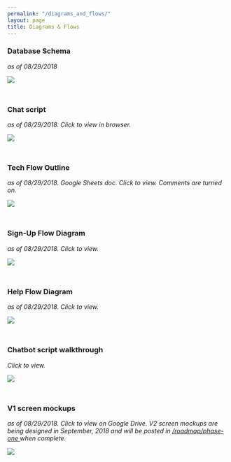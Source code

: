 ```yaml
---
permalink: "/diagrams_and_flows/"
layout: page
title: Diagrams & Flows
---
```


<style>
    .row-break {
        margin-bottom: 50px;
    }
</style>

<div class="row row-break">
    <div class="col l12">
        <h3>Database Schema</h3>
        <span><p style="font-style:italic">as of 08/29/2018</p></span>
        <div class="img-full">
            <img src="{{page.root}}img/steps_db_schema.png">
        </div>
    </div>
</div>
<div class="row row-break">
    <div class="col l12">
        <h3>Chat script</h3>
        <span><p style="font-style:italic">as of 08/29/2018. Click to view in browser.</p></span>
        <div class="img-full">
            <a href="https://cacoo.com/diagrams/Xqg3j3JKCArmrpNi#A17F5" target="_blank">
                <img src="{{page.root}}img/cacoo_screenshot.png">
            </a>
        </div>
    </div>
</div>

<div class="row row-break">
    <div class="col l12">
        <h3>Tech Flow Outline</h3>
        <span><p style="font-style:italic">as of 08/29/2018. Google Sheets doc. Click to view. Comments are turned on.</p></span>
        <div class="img-full">
            <a href="https://docs.google.com/spreadsheets/d/1AE61cAm7QSLuNJyOBfaa1WDgP1yF01YFrzMphp65nww/edit?usp=sharing" target="_blank">
                <img src="{{page.root}}img/tech_flow_screenshot.png">
            </a>
        </div>
    </div>
</div>

<div class="row row-break">
    <div class="col l12">
        <h3>Sign-Up Flow Diagram</h3>
        <span><p style="font-style:italic">as of 08/29/2018. Click to view.</p></span>
        <div class="img-full">
            <a href="https://cacoo.com/diagrams/lRvTZwoQYhctdgEj#04C2D" target="_blank">
                <img src="{{page.root}}img/signup_flow_screenshot.png">
            </a>
        </div>
    </div>
</div>

<div class="row row-break">
    <div class="col l12">
        <h3>Help Flow Diagram</h3>
        <span><p style="font-style:italic">as of 08/29/2018. Click to view.</p></span>
        <div class="img-full">
            <a href="https://cacoo.com/diagrams/sN9u5OvaDYerdci0#48966" target="_blank">
                <img src="{{page.root}}img/help_flow_screenshot.png">
            </a>
        </div>
    </div>
</div>

<div class="row row-break">
    <div class="col l12">
        <h3>Chatbot script walkthrough</h3>
        <span><p style="font-style:italic">Click to view.</p></span>
        <div class="img-full">
            <a href="https://docs.google.com/presentation/d/1TDnPto_Cl4piWOrG6cf-_XmdVNg-Aqdwp1QLzIyLqos/edit?usp=sharing" target="_blank">
                <img src="{{page.root}}img/chatbot_walkthrough_screenshot.png">
            </a>
        </div>
    </div>
</div>

<div class="row row-break">
    <div class="col l12">
        <h3>V1 screen mockups</h3>
        <span>
            <p style="font-style:italic">
                as of 08/29/2018. Click to view on Google Drive. V2 screen mockups are being designed in September, 2018 and will be posted in <a href="/roadmap/phase-one">/roadmap/phase-one </a> when complete.
            </p>
        </span>
        <div class="img-full">
            <a href="https://drive.google.com/drive/folders/1YQZT5_djkyRFJBSj5ajVJdEDWbmyaGOH?usp=sharing" target="_blank">
                <img src="{{page.root}}img/zeplin_screenshot.png">
            </a>
        </div>
    </div>
</div>



